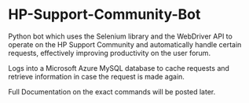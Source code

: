 # HP-Support-Community-Bot

Python bot which uses the Selenium library and the WebDriver API to operate on the HP Support Community and automatically handle certain requests, effectively improving productivity on the user forum.

Logs into a Microsoft Azure MySQL database to cache requests and retrieve information in case the request is made again. 

Full Documentation on the exact commands will be posted later.
